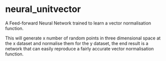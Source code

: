 # neural_unitvector
A Feed-forward Neural Network trained to learn a vector normalisation function.

This will generate x number of random points in three dimensional space at the x dataset and normalise them for the y dataset, the end result is a network that can easily reproduce a fairly accurate vector normalisation function.
